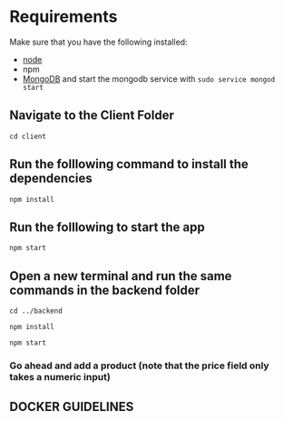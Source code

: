 # Requirements
Make sure that you have the following installed:
- [node](https://www.digitalocean.com/community/tutorials/how-to-install-node-js-on-ubuntu-18-04) 
- npm 
- [MongoDB](https://docs.mongodb.com/manual/tutorial/install-mongodb-on-ubuntu/) and start the mongodb service with `sudo service mongod start`

## Navigate to the Client Folder 
 `cd client`

## Run the folllowing command to install the dependencies 
 `npm install`

## Run the folllowing to start the app
 `npm start`

## Open a new terminal and run the same commands in the backend folder
 `cd ../backend`

 `npm install`

 `npm start`

 ### Go ahead and add a product (note that the price field only takes a numeric input)

## DOCKER GUIDELINES 
## 